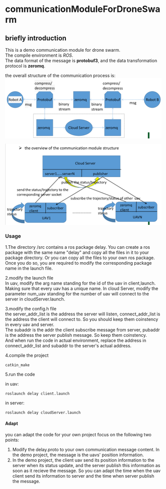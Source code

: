 # communicationModuleForDroneSwarm

## briefly introduction
This is a demo communication module for drone swarm.  
The compile environment is *ROS*.  
The data format of the message is **protobuf3**, and the data transformation protocol is **zeromq**.

the overall structure of the communication process is:
![](http://github.com/minggeX/communicationModuleForDroneSwarm/raw/main/protobuf.png)

![](http://github.com/minggeX/communicationModuleForDroneSwarm/raw/main/structure.png)

### Usage  
1.The directory /src contains a ros package delay. You can create a ros package with the same name "delay" and copy all the files in it to your package 
directory. Or you can copy all the files to your own ros package. Once you do so, you are required to modify the corresponding package name in the 
launch file.

2.modify the launch file  
In uav, modify the arg name standing for the id of the uav in client,launch. Making sure that every uav has a unique name.
In cloud Server, modify the parameter num_uav standing for the number of uav will connect to the server in cloudServer.launch.  

3.modify the config.h file  
the server_addr_list is the address the server will listen, connect_addr_list is the address the client will connect to. So you should keep them coinstency
in every uav and server.  
The subaddr is the addr the client subscribe message from server, pubaddr is the address the server publish message. So keep them coinstency.  
And when run the code in actual environment, replace the address in connect_addr_list and subaddr to the server's actual address.

4.compile the project  

    catkin_make

5.run the code  

in uav:

    roslaunch delay client.launch 
    
in server:

    roslaunch delay cloudServer.launch
    
#### Adapt
you can adapt the code for your own project focus on the following two points:
1. Modify the delay.proto to your own communication message content. In the demo project, the message is the uavs' position information.
2. In the demo project, the client uav send its position information to the server when its status update, and the server publish this information as soon as it recieve the message. So you can adapt the time when the uav client send its information to server and the time when server publish the message.


